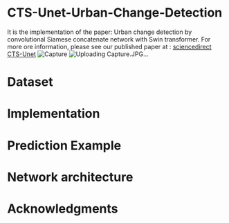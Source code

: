 # CTS-Unet-Urban-Change-Detection
It is the implementation of the paper: Urban change detection by convolutional Siamese concatenate network with Swin transformer.
For more ore information, please see our published paper at : [sciencedirect CTS-Unet](https://www.sciencedirect.com/science/article/abs/pii/S027311772300618X)
![Capture](https://github.com/farnoosh72/change_detection/assets/44938531/a7df528d-8670-47dc-bcf7-1a4e6ab831d6)
![Uploading Capture.JPG…]()

# Dataset

# Implementation

# Prediction Example

# Network architecture

# Acknowledgments
